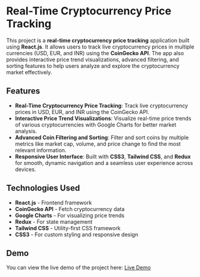 # Real-Time Cryptocurrency Price Tracking

This project is a **real-time cryptocurrency price tracking** application built using **React.js**. It allows users to track live cryptocurrency prices in multiple currencies (USD, EUR, and INR) using the **CoinGecko API**. The app also provides interactive price trend visualizations, advanced filtering, and sorting features to help users analyze and explore the cryptocurrency market effectively.

## Features

- **Real-Time Cryptocurrency Price Tracking**: Track live cryptocurrency prices in USD, EUR, and INR using the CoinGecko API.
- **Interactive Price Trend Visualizations**: Visualize real-time price trends of various cryptocurrencies with Google Charts for better market analysis.
- **Advanced Coin Filtering and Sorting**: Filter and sort coins by multiple metrics like market cap, volume, and price change to find the most relevant information.
- **Responsive User Interface**: Built with **CSS3**, **Tailwind CSS**, and **Redux** for smooth, dynamic navigation and a seamless user experience across devices.
  
## Technologies Used

- **React.js** - Frontend framework
- **CoinGecko API** - Fetch cryptocurrency data
- **Google Charts** - For visualizing price trends
- **Redux** - For state management
- **Tailwind CSS** - Utility-first CSS framework
- **CSS3** - For custom styling and responsive design


## Demo

You can view the live demo of the project here: [Live Demo](https://dapper-fox-5395b8.netlify.app/)


